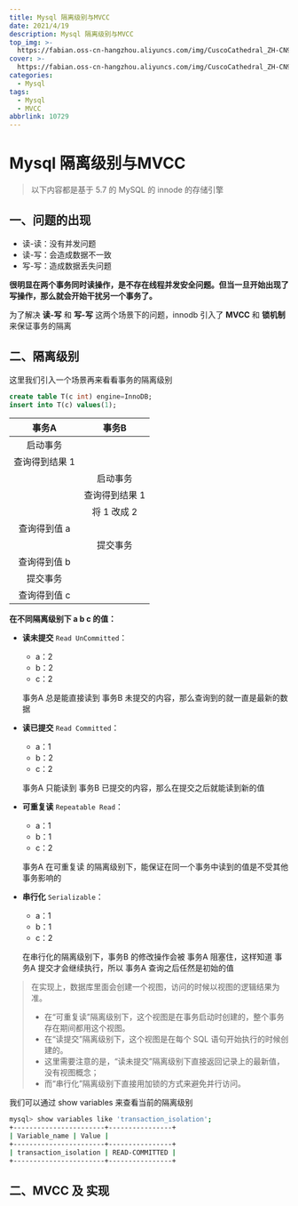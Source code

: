 ```yaml
---
title: Mysql 隔离级别与MVCC
date: 2021/4/19
description: Mysql 隔离级别与MVCC
top_img: >-
  https://fabian.oss-cn-hangzhou.aliyuncs.com/img/CuscoCathedral_ZH-CN9834821723_1920x1080.jpg
cover: >-
  https://fabian.oss-cn-hangzhou.aliyuncs.com/img/CuscoCathedral_ZH-CN9834821723_1920x1080.jpg
categories:
  - Mysql
tags:
  - Mysql
  - MVCC
abbrlink: 10729
---
```


# Mysql 隔离级别与MVCC

> 以下内容都是基于 5.7 的 MySQL 的 innode 的存储引擎

## 一、问题的出现

- 读-读：没有并发问题
- 读-写：会造成数据不一致  
- 写-写：造成数据丢失问题

**很明显在两个事务同时读操作，是不存在线程并发安全问题。但当一旦开始出现了写操作，那么就会开始干扰另一个事务了。**

为了解决 **读-写** 和 **写-写** 这两个场景下的问题，innodb 引入了 **MVCC** 和 **锁机制** 来保证事务的隔离

## 二、隔离级别

这里我们引入一个场景再来看看事务的隔离级别

~~~sql
create table T(c int) engine=InnoDB;
insert into T(c) values(1);
~~~

|     事务A      |     事务B      |
| :------------: | :------------: |
|    启动事务    |                |
| 查询得到结果 1 |                |
|                |    启动事务    |
|                | 查询得到结果 1 |
|                |  将 1 改成 2   |
|  查询得到值 a  |                |
|                |    提交事务    |
|  查询得到值 b  |                |
|    提交事务    |                |
|  查询得到值 c  |                |

**在不同隔离级别下 a b c 的值：**

- **读未提交** `Read UnCommitted`：

  - a：2
  - b：2
  - c：2

  事务A 总是能直接读到 事务B 未提交的内容，那么查询到的就一直是最新的数据

- **读已提交** `Read Committed`：

  - a：1
  - b：2
  - c：2

  事务A 只能读到 事务B 已提交的内容，那么在提交之后就能读到新的值

- **可重复读** `Repeatable Read`：

  - a：1
  - b：1
  - c：2

  事务A 在可重复读 的隔离级别下，能保证在同一个事务中读到的值是不受其他事务影响的

- **串行化** `Serializable`：

  - a：1
  - b：1
  - c：2

  在串行化的隔离级别下，事务B 的修改操作会被 事务A 阻塞住，这样知道 事务A 提交才会继续执行，所以 事务A 查询之后任然是初始的值

> 在实现上，数据库里面会创建一个视图，访问的时候以视图的逻辑结果为准。
>
> - 在“可重复读”隔离级别下，这个视图是在事务启动时创建的，整个事务存在期间都用这个视图。
> - 在“读提交”隔离级别下，这个视图是在每个 SQL 语句开始执行的时候创建的。
> - 这里需要注意的是，“读未提交”隔离级别下直接返回记录上的最新值，没有视图概念；
> - 而“串行化”隔离级别下直接用加锁的方式来避免并行访问。

我们可以通过 show variables 来查看当前的隔离级别

~~~bash
mysql> show variables like 'transaction_isolation';
+-----------------------+----------------+
| Variable_name | Value |
+-----------------------+----------------+
| transaction_isolation | READ-COMMITTED |
+-----------------------+----------------+
~~~



## 二、MVCC 及 实现





